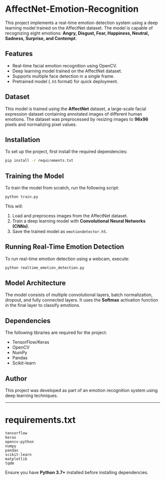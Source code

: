# AffectNet-Emotion-Recognition

This project implements a real-time emotion detection system using a deep learning model trained on the AffectNet dataset. The model is capable of recognizing eight emotions: **Angry, Disgust, Fear, Happiness, Neutral, Sadness, Surprise, and Contempt**.

## Features
- Real-time facial emotion recognition using OpenCV.
- Deep learning model trained on the AffectNet dataset.
- Supports multiple face detection in a single frame.
- Pretrained model (`.h5` format) for quick deployment.

## Dataset
This model is trained using the **AffectNet** dataset, a large-scale facial expression dataset containing annotated images of different human emotions. The dataset was preprocessed by resizing images to **96x96** pixels and normalizing pixel values.

## Installation
To set up the project, first install the required dependencies:

```bash
pip install -r requirements.txt
```

## Training the Model
To train the model from scratch, run the following script:

```bash
python train.py
```

This will:
1. Load and preprocess images from the AffectNet dataset.
2. Train a deep learning model with **Convolutional Neural Networks (CNNs)**.
3. Save the trained model as `emotiondetector.h5`.

## Running Real-Time Emotion Detection
To run real-time emotion detection using a webcam, execute:

```bash
python realtime_emotion_detection.py
```

## Model Architecture
The model consists of multiple convolutional layers, batch normalization, dropout, and fully connected layers. It uses the **Softmax** activation function in the final layer to classify emotions.

## Dependencies
The following libraries are required for the project:
- TensorFlow/Keras
- OpenCV
- NumPy
- Pandas
- Scikit-learn

## Author
This project was developed as part of an emotion recognition system using deep learning techniques.

---

# requirements.txt

```
tensorflow
keras
opencv-python
numpy
pandas
scikit-learn
matplotlib
tqdm
```

Ensure you have **Python 3.7+** installed before installing dependencies.

